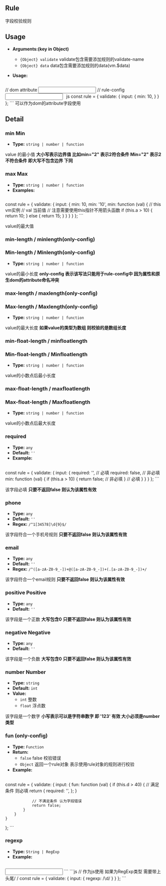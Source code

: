 ## Rule
字段校验规则

## Usage
- **Arguments:(key in Object)**
    - `{Object} validate` validate包含需要添加规则的validate-name
    - `{Object} data` data包含需要添加规则的data(vm.$data)
- **Usage:**

    ```html
// dom attribute
<validate-form>
    <input type="text" min=10 validate-name="input" trigger="blur"/>
</validate-form>
// rule-config
<validate-form :rule="rule">
    <input type="text" validate-name="input" trigger="blur"/>
</validate-form>
    ```
    ```js
const rule = {
    validate: {
        input: {
            min: 10,
        }
    }
};
    ```
可以作为dom的attribute字段使用

## Detail

### min Min

- **Type:** `string | number | function`

value 的最小值
**大小写表示边界值 比如min="2" 表示2符合条件 Min="2" 表示2不符合条件 即大写不包含边界 下同**

### max Max

- **Type:** `string | number | function`
- **Examples:**
    ```js
const rule = {
    validate: {
        input: {
            min: 10,
            min: '10',
            min: function (val) {
                // this vm实例
                // val 当前值
                // 注意需要使用this指针不用箭头函数
                if (this.a > 10) {
                    return 10;
                } else {
                    return 15;
                }
            }
        }
    }
};
    ```

value的最大值

### min-length / minlength(only-config)
### Min-length / Minlength(only-config)

- **Type:** `string | number | function`

value的最小长度
**only-config 表示该写法只能用于rule-config中 因为属性和原生dom的attribute命名冲突**

### max-length / maxlength(only-config)
### Max-length / Maxlength(only-config)

- **Type:** `string | number | function`

value的最大长度 **如果value的类型为数组 则校验的是数组长度**

### min-float-length / minfloatlength
### Min-float-length / Minfloatlength

- **Type:** `string | number | function`

value的小数点后最小长度

### max-float-length / maxfloatlength
### Max-float-length / Maxfloatlength

- **Type:** `string | number | function`

value的小数点后最大长度

### required

- **Type:** `any`
- **Default:** `''`
- **Example:**
    ```js
const rule = {
    validate: {
        input: {
            required: '', // 必填
            required: false, // 非必填
            min: function (val) {
                if (this.a > 10) {
                    return false; // 非必填
                }
                // 必填
            }
        }
    }
};
    ```

该字段必填
**只要不返回false 则认为该属性有效**

### phone

- **Type:** `any`
- **Default:** `''`
- **Regex:** `/^1[34578]\d{9}$/`

该字段符合一个手机号规则
**只要不返回false 则认为该属性有效**

### email

- **Type:** `any`
- **Default:** `''`
- **Regex:** `/^([a-zA-Z0-9_-])+@([a-zA-Z0-9_-])+(.[a-zA-Z0-9_-])+/`

该字段符合一个email规则
**只要不返回false 则认为该属性有效**

### positive Positive

- **Type:** `any`
- **Default:** `''`

该字段是一个正数
**大写包含0**
**只要不返回false 则认为该属性有效**

### negative Negative

- **Type:** `any`
- **Default:** `''`

该字段是一个负数
**大写包含0**
**只要不返回false 则认为该属性有效**

### number Number 

- **Type:** `string`
- **Default:** `int`
- **Value:**
    - `int` 整数
    - `float` 浮点数

该字段是一个数字
**小写表示可以是字符串数字 即 '123' 有效 大小必须是number类型**

### fun (only-config)

- **Type:** `Function`
- **Return:**
    - `false` false 校验错误
    - `Object` 返回一个rule对象 表示使用rule对象的规则进行校验
- **Example:**
    ```js
const rule = {
    validate: {
        input: {
            fun: function (val) {
                if (this.d > 40) {
                    // 满足条件 则必填
                    return {
                        required: '',
                    };
                }

                // 不满足条件 认为字段错误
                return false;
            }
        }
    }
};
    ```
### regexp

- **Type:** `String | RegExp`
- **Example:**
    ```html
<!-- 作为字符串使用的时候不用加入头尾的/ / -->
<input v-model="regexp" v-validate trigger="blur" regexp="\d"/> 
    ```
    ```js
// 作为js使用 如果为RegExp类型 需要带上头尾/ / 
const rule = {
    validate: {
        input: {
            regexp: /\d/
        }
    }
};  
    ```


